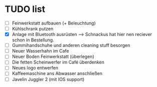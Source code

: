 # TUDO list
- [ ] Feinwerkstatt aufbauen (+ Beleuchtung)
- [ ] Kühlschrank putzen
- [x] Anlage mit Bluetooth ausrüsten --> Schnackus hat hier nen reciever schon in Bestellung.
- [ ] Gummihandschuhe und anderen cleaning stuff besorgen
- [ ] Neuer Wasserhahn im Cafe
- [ ] Neuer Boden Feinwerkstatt (überlegen)
- [ ] Die fetten Scheinwerfer im Café überdenken
- [ ] Neues logo entwerfen
- [ ] Kaffeemaschine ans Abwasser anschließen
- [ ] Javelin Juggler 2 (mit IOS support)
